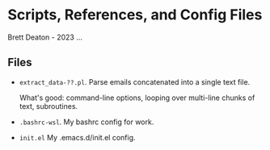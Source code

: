 # Scripts, References, and Config Files
Brett Deaton - 2023 ...

## Files
* `extract_data-??.pl`.
   Parse emails concatenated into a single text file.

   What's good: command-line options, looping over multi-line chunks of text,
   subroutines.

* `.bashrc-wsl`.
   My bashrc config for work.

* `init.el`
   My .emacs.d/init.el config.
